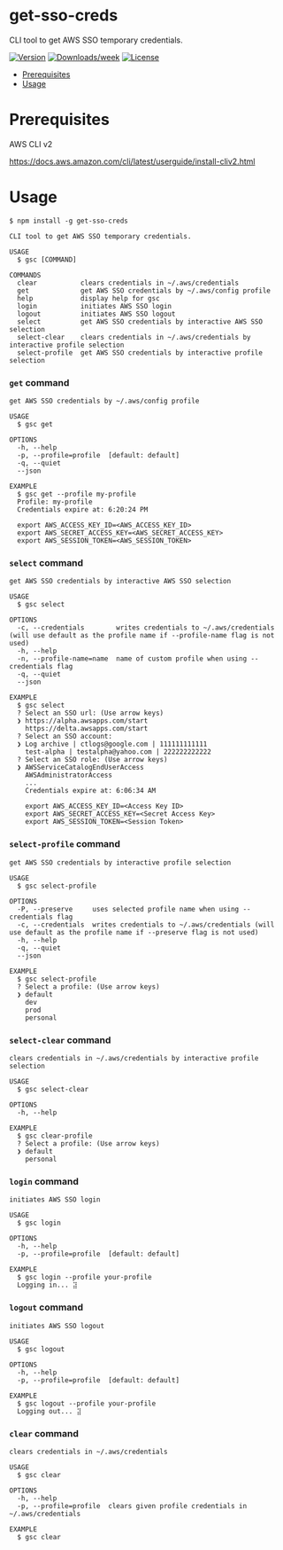 get-sso-creds
=============

CLI tool to get AWS SSO temporary credentials.

[![Version](https://img.shields.io/npm/v/get-sso-creds)](https://npmjs.org/package/get-sso-creds)
[![Downloads/week](https://img.shields.io/npm/dw/get-sso-creds)](https://npmjs.org/package/get-sso-creds)
[![License](https://img.shields.io/npm/l/get-sso-creds)](https://github.com/JamesChung/get-sso-creds/blob/main/LICENSE)

<!-- toc -->
* [Prerequisites](#Prerequisites)
* [Usage](#usage)
<!-- tocstop -->

# Prerequisites
<!-- prerequisites -->
AWS CLI v2

https://docs.aws.amazon.com/cli/latest/userguide/install-cliv2.html
<!-- prerequisitesstop -->

# Usage
<!-- usage -->
```sh-session
$ npm install -g get-sso-creds
```

```sh-session
CLI tool to get AWS SSO temporary credentials.

USAGE
  $ gsc [COMMAND]

COMMANDS
  clear           clears credentials in ~/.aws/credentials
  get             get AWS SSO credentials by ~/.aws/config profile
  help            display help for gsc
  login           initiates AWS SSO login
  logout          initiates AWS SSO logout
  select          get AWS SSO credentials by interactive AWS SSO selection
  select-clear    clears credentials in ~/.aws/credentials by interactive profile selection
  select-profile  get AWS SSO credentials by interactive profile selection
```

### `get` command

```sh-session
get AWS SSO credentials by ~/.aws/config profile

USAGE
  $ gsc get

OPTIONS
  -h, --help
  -p, --profile=profile  [default: default]
  -q, --quiet
  --json

EXAMPLE
  $ gsc get --profile my-profile
  Profile: my-profile
  Credentials expire at: 6:20:24 PM

  export AWS_ACCESS_KEY_ID=<AWS_ACCESS_KEY_ID>
  export AWS_SECRET_ACCESS_KEY=<AWS_SECRET_ACCESS_KEY>
  export AWS_SESSION_TOKEN=<AWS_SESSION_TOKEN>
```

### `select` command

```sh-session
get AWS SSO credentials by interactive AWS SSO selection

USAGE
  $ gsc select

OPTIONS
  -c, --credentials        writes credentials to ~/.aws/credentials (will use default as the profile name if --profile-name flag is not used)
  -h, --help
  -n, --profile-name=name  name of custom profile when using --credentials flag
  -q, --quiet
  --json

EXAMPLE
  $ gsc select
  ? Select an SSO url: (Use arrow keys)
  ❯ https://alpha.awsapps.com/start
    https://delta.awsapps.com/start
  ? Select an SSO account:
  ❯ Log archive | ctlogs@google.com | 111111111111
    test-alpha | testalpha@yahoo.com | 222222222222
  ? Select an SSO role: (Use arrow keys)
  ❯ AWSServiceCatalogEndUserAccess
    AWSAdministratorAccess
    ...
    Credentials expire at: 6:06:34 AM

    export AWS_ACCESS_KEY_ID=<Access Key ID>
    export AWS_SECRET_ACCESS_KEY=<Secret Access Key>
    export AWS_SESSION_TOKEN=<Session Token>
```

### `select-profile` command

```sh-session
get AWS SSO credentials by interactive profile selection

USAGE
  $ gsc select-profile

OPTIONS
  -P, --preserve     uses selected profile name when using --credentials flag
  -c, --credentials  writes credentials to ~/.aws/credentials (will use default as the profile name if --preserve flag is not used)
  -h, --help
  -q, --quiet
  --json

EXAMPLE
  $ gsc select-profile
  ? Select a profile: (Use arrow keys)
  ❯ default
    dev
    prod
    personal
```

### `select-clear` command

```sh-session
clears credentials in ~/.aws/credentials by interactive profile selection

USAGE
  $ gsc select-clear

OPTIONS
  -h, --help

EXAMPLE
  $ gsc clear-profile
  ? Select a profile: (Use arrow keys)
  ❯ default
    personal
```

### `login` command

```sh-session
initiates AWS SSO login

USAGE
  $ gsc login

OPTIONS
  -h, --help
  -p, --profile=profile  [default: default]

EXAMPLE
  $ gsc login --profile your-profile
  Logging in... ⣽
```

### `logout` command

```sh-session
initiates AWS SSO logout

USAGE
  $ gsc logout

OPTIONS
  -h, --help
  -p, --profile=profile  [default: default]

EXAMPLE
  $ gsc logout --profile your-profile
  Logging out... ⣽
```

### `clear` command

```sh-session
clears credentials in ~/.aws/credentials

USAGE
  $ gsc clear

OPTIONS
  -h, --help
  -p, --profile=profile  clears given profile credentials in ~/.aws/credentials

EXAMPLE
  $ gsc clear
```

<!-- usagestop -->
